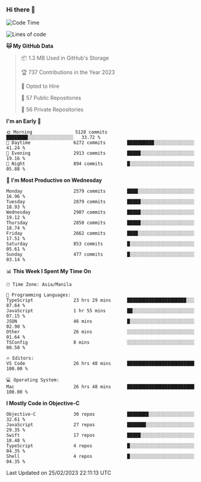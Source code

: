 ### Hi there 👋

<!--START_SECTION:waka-->
![Code Time](http://img.shields.io/badge/Code%20Time-3%2C680%20hrs%2038%20mins-blue)

![Lines of code](https://img.shields.io/badge/From%20Hello%20World%20I%27ve%20Written-28.1%20million%20lines%20of%20code-blue)

**🐱 My GitHub Data** 

> 📦 1.3 MB Used in GitHub's Storage 
 > 
> 🏆 737 Contributions in the Year 2023
 > 
> 💼 Opted to Hire
 > 
> 📜 57 Public Repositories 
 > 
> 🔑 56 Private Repositories 
 > 
**I'm an Early 🐤** 

```text
🌞 Morning                5128 commits        ████████░░░░░░░░░░░░░░░░░   33.72 % 
🌆 Daytime                6272 commits        ██████████░░░░░░░░░░░░░░░   41.24 % 
🌃 Evening                2913 commits        █████░░░░░░░░░░░░░░░░░░░░   19.16 % 
🌙 Night                  894 commits         █░░░░░░░░░░░░░░░░░░░░░░░░   05.88 % 
```
📅 **I'm Most Productive on Wednesday** 

```text
Monday                   2579 commits        ████░░░░░░░░░░░░░░░░░░░░░   16.96 % 
Tuesday                  2879 commits        █████░░░░░░░░░░░░░░░░░░░░   18.93 % 
Wednesday                2907 commits        █████░░░░░░░░░░░░░░░░░░░░   19.12 % 
Thursday                 2850 commits        █████░░░░░░░░░░░░░░░░░░░░   18.74 % 
Friday                   2662 commits        ████░░░░░░░░░░░░░░░░░░░░░   17.51 % 
Saturday                 853 commits         █░░░░░░░░░░░░░░░░░░░░░░░░   05.61 % 
Sunday                   477 commits         █░░░░░░░░░░░░░░░░░░░░░░░░   03.14 % 
```


📊 **This Week I Spent My Time On** 

```text
🕑︎ Time Zone: Asia/Manila

💬 Programming Languages: 
TypeScript               23 hrs 29 mins      ██████████████████████░░░   87.64 % 
JavaScript               1 hr 55 mins        ██░░░░░░░░░░░░░░░░░░░░░░░   07.15 % 
JSON                     46 mins             █░░░░░░░░░░░░░░░░░░░░░░░░   02.90 % 
Other                    26 mins             ░░░░░░░░░░░░░░░░░░░░░░░░░   01.64 % 
TSConfig                 8 mins              ░░░░░░░░░░░░░░░░░░░░░░░░░   00.50 % 

🔥 Editors: 
VS Code                  26 hrs 48 mins      █████████████████████████   100.00 % 

💻 Operating System: 
Mac                      26 hrs 48 mins      █████████████████████████   100.00 % 
```

**I Mostly Code in Objective-C** 

```text
Objective-C              30 repos            ████████░░░░░░░░░░░░░░░░░   32.61 % 
JavaScript               27 repos            ███████░░░░░░░░░░░░░░░░░░   29.35 % 
Swift                    17 repos            █████░░░░░░░░░░░░░░░░░░░░   18.48 % 
TypeScript               4 repos             █░░░░░░░░░░░░░░░░░░░░░░░░   04.35 % 
Shell                    4 repos             █░░░░░░░░░░░░░░░░░░░░░░░░   04.35 % 
```




 Last Updated on 25/02/2023 22:11:13 UTC
<!--END_SECTION:waka-->


<!--
**rad182/rad182** is a ✨ _special_ ✨ repository because its `README.md` (this file) appears on your GitHub profile.

Here are some ideas to get you started:

- 🔭 I’m currently working on ...
- 🌱 I’m currently learning ...
- 👯 I’m looking to collaborate on ...
- 🤔 I’m looking for help with ...
- 💬 Ask me about ...
- 📫 How to reach me: ...
- 😄 Pronouns: ...
- ⚡ Fun fact: ...
-->

